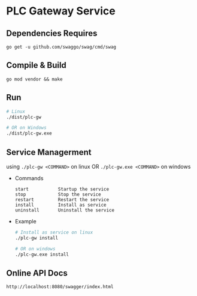 # PLC Gateway Service

## Dependencies Requires
```
go get -u github.com/swaggo/swag/cmd/swag
```

## Compile & Build
```shell
go mod vendor && make
```

## Run
```bash
# Linux
./dist/plc-gw

# OR on Windows
./dist/plc-gw.exe
```

## Service Managerment

using `./plc-gw <COMMAND>` on linux OR `./plc-gw.exe <COMMAND>` on windows

- Commands
  ```
  start           Startup the service
  stop            Stop the service
  restart         Restart the service
  install         Install as service
  uninstall       Uninstall the service
  ```
  
- Example
  ```bash
  # Install as service on linux
  ./plc-gw install

  # OR on windows
  ./plc-gw.exe install
  ```

## Online API Docs
```
http://localhost:8080/swagger/index.html
```